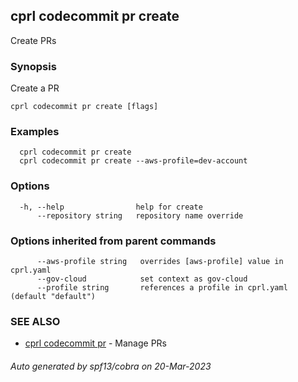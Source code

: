 ## cprl codecommit pr create

Create PRs

### Synopsis

Create a PR

```
cprl codecommit pr create [flags]
```

### Examples

```
  cprl codecommit pr create
  cprl codecommit pr create --aws-profile=dev-account
```

### Options

```
  -h, --help                help for create
      --repository string   repository name override
```

### Options inherited from parent commands

```
      --aws-profile string   overrides [aws-profile] value in cprl.yaml
      --gov-cloud            set context as gov-cloud
      --profile string       references a profile in cprl.yaml (default "default")
```

### SEE ALSO

* [cprl codecommit pr](cprl_codecommit_pr.md)	 - Manage PRs

###### Auto generated by spf13/cobra on 20-Mar-2023
